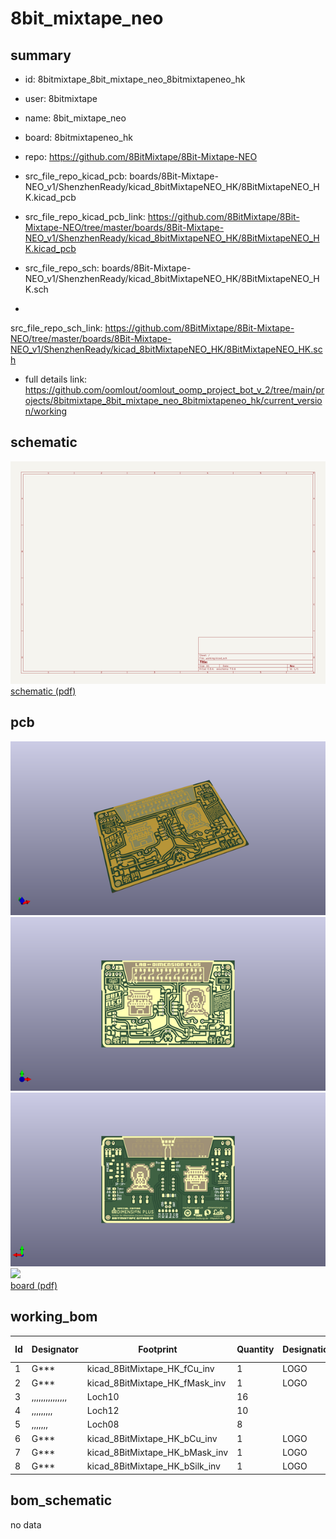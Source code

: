 # 8bit_mixtape_neo
 
## summary 
* id: 8bitmixtape_8bit_mixtape_neo_8bitmixtapeneo_hk
* user: 8bitmixtape
* name: 8bit_mixtape_neo
* board: 8bitmixtapeneo_hk
* repo: https://github.com/8BitMixtape/8Bit-Mixtape-NEO
* src_file_repo_kicad_pcb: boards/8Bit-Mixtape-NEO_v1/ShenzhenReady/kicad_8bitMixtapeNEO_HK/8BitMixtapeNEO_HK.kicad_pcb
* src_file_repo_kicad_pcb_link: https://github.com/8BitMixtape/8Bit-Mixtape-NEO/tree/master/boards/8Bit-Mixtape-NEO_v1/ShenzhenReady/kicad_8bitMixtapeNEO_HK/8BitMixtapeNEO_HK.kicad_pcb


* src_file_repo_sch: boards/8Bit-Mixtape-NEO_v1/ShenzhenReady/kicad_8bitMixtapeNEO_HK/8BitMixtapeNEO_HK.sch
*
 src_file_repo_sch_link: https://github.com/8BitMixtape/8Bit-Mixtape-NEO/tree/master/boards/8Bit-Mixtape-NEO_v1/ShenzhenReady/kicad_8bitMixtapeNEO_HK/8BitMixtapeNEO_HK.sch
* full details link: https://github.com/oomlout/oomlout_oomp_project_bot_v_2/tree/main/projects/8bitmixtape_8bit_mixtape_neo_8bitmixtapeneo_hk/current_version/working  

## schematic  
![](working_schematic_600.png)  
[schematic (pdf)](working_schematic.pdf)  

## pcb  
![](working_3d_600.png) 
![](working_3d_front_600.png)  
![](working_3d_back_600.png)  
![](working_600.png)  
[board (pdf)](working.pdf)  

## working_bom
| Id | Designator | Footprint | Quantity | Designation | Supplier and ref |  | None | 
| --- | --- | --- | --- | --- | --- | --- | --- | 
| 1 | G*** | kicad_8BitMixtape_HK_fCu_inv | 1 | LOGO |  |  | [''] | 
| 2 | G*** | kicad_8BitMixtape_HK_fMask_inv | 1 | LOGO |  |  | [''] | 
| 3 | ,,,,,,,,,,,,,,, | Loch10 | 16 |  |  |  | [''] | 
| 4 | ,,,,,,,,, | Loch12 | 10 |  |  |  | [''] | 
| 5 | ,,,,,,, | Loch08 | 8 |  |  |  | [''] | 
| 6 | G*** | kicad_8BitMixtape_HK_bCu_inv | 1 | LOGO |  |  | [''] | 
| 7 | G*** | kicad_8BitMixtape_HK_bMask_inv | 1 | LOGO |  |  | [''] | 
| 8 | G*** | kicad_8BitMixtape_HK_bSilk_inv | 1 | LOGO |  |  | [''] | 


## bom_schematic
no data


